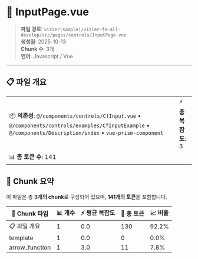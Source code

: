 # 📄 InputPage.vue

> **파일 경로**: `vizier(sample)/vizier-fe-all-develop/src/pages/controls/InputPage.vue`  
> **생성일**: 2025-10-13  
> **Chunk 수**: 3개  
> **언어**: Javascript / Vue
---


## 📋 파일 개요

| | |
|--|--|
| 📦 **의존성**: `@/components/controls/CfInput.vue` • `@/components/controls/examples/CfInputExample` • `@/components/Description/index` • `vue-prism-component` | ⚡ **총 복잡도**: 3 |
| 📊 **총 토큰 수**: 141 |  |






## 🧩 Chunk 요약

이 파일은 총 **3개의 chunk**로 구성되어 있으며, **141개의 토큰**을 포함합니다.

| 🧩 Chunk 타입 | 📊 개수 | ⚡ 평균 복잡도 | 📝 총 토큰 | 📈 비율 |
|---------------|--------|-------------|----------|--------|
| 📋 파일 개요 | 1 | 0.0 | 130 | 92.2% |
| template | 1 | 0.0 | 0 | 0.0% |
| arrow_function | 1 | 3.0 | 11 | 7.8% |

